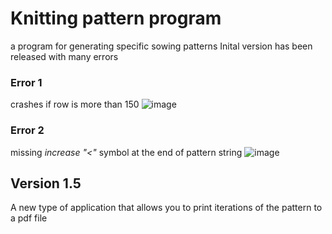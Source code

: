 # Knitting pattern program
a program for generating specific sowing patterns
Inital version has been released with many errors

### Error 1
crashes if row is more than 150
![image](https://github.com/Hazza101/sowing_pattern/assets/43180621/2e179c7f-ce01-4374-a07f-9d000550fe98)

### Error 2
missing _increase "<"_ symbol at the end of pattern string
![image](https://github.com/Hazza101/sowing_pattern/assets/43180621/69d1457a-097d-4af7-a917-6c7d7985e136)

## Version 1.5
A new type of application that allows you to print iterations of the pattern to a pdf file




